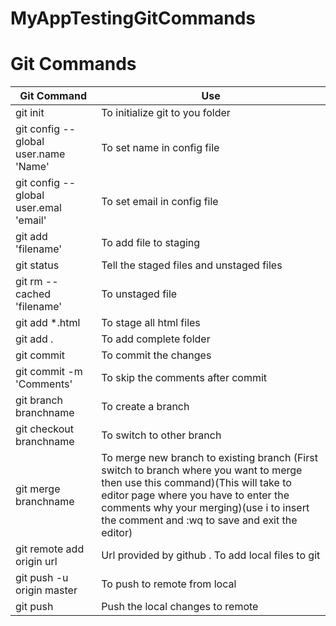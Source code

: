 # MyAppTestingGitCommands

Git Commands
=============
| Git Command   | Use       |
| ------------- | ------------- |
| git init | To initialize git to you folder |
| git config --global user.name 'Name' | To set name in config file  |
| git config --global user.emal 'email' | To set email in config file  |
| git add 'filename' | To add file to staging |
| git status | Tell the staged files and unstaged files |
| git rm --cached 'filename' | To unstaged file |
| git add *.html | To stage all html files |
| git add . | To add complete folder |
| git commit | To commit the changes |
| git commit -m 'Comments' | To skip the comments after commit |
| git branch branchname | To create a branch |
| git checkout branchname | To switch to other branch |
| git merge branchname | To merge new branch to existing branch (First switch to branch where you want to merge then use this command)(This will take to editor page where you have to enter the comments why your merging)(use i to insert the comment and :wq to save and exit the editor) |
| git remote add origin url | Url provided by github . To add local files to git |
| git push -u origin master | To push to remote from local |
| git push | Push the local changes to remote
